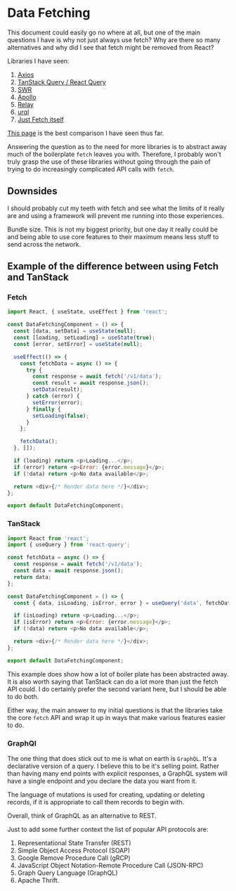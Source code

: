 # Data Fetching

This document could easily go no where at all, but one of the main questions I have is why not just always use fetch? Why are there so many alternatives and why did I see that fetch might be removed from React?

Libraries I have seen:

1. [Axios](https://axios-http.com/)
2. [TanStack Query / React Query](https://tanstack.com/query/v3)
3. [SWR](https://swr.vercel.app/)
4. [Apollo](https://www.apollographql.com/docs/react/)
5. [Relay](https://relay.dev/)
6. [urql](https://commerce.nearform.com/open-source/urql/docs/)
7. [Just Fetch itself](https://developer.mozilla.org/en-US/docs/Web/API/Fetch_API/Using_Fetch)

[This page](https://tanstack.com/query/latest/docs/framework/react/comparison?from=reactQueryV3) is the best comparison I have seen thus far.

Answering the question as to the need for more libraries is to abstract away much of the boilerplate `fetch` leaves you with. Therefore, I probably won't truly grasp the use of these libraries without going through the pain of trying to do increasingly complicated API calls with `fetch`.

## Downsides

I should probably cut my teeth with fetch and see what the limits of it really are and using a framework will prevent me running into those experiences.

Bundle size. This is not my biggest priority, but one day it really could be and being able to use core features to their maximum means less stuff to send across the network.


## Example of the difference between using Fetch and TanStack

### Fetch

```js
import React, { useState, useEffect } from 'react';

const DataFetchingComponent = () => {
  const [data, setData] = useState(null);
  const [loading, setLoading] = useState(true);
  const [error, setError] = useState(null);

  useEffect(() => {
    const fetchData = async () => {
      try {
        const response = await fetch('/v1/data');
        const result = await response.json();
        setData(result);
      } catch (error) {
        setError(error);
      } finally {
        setLoading(false);
      }
    };

    fetchData();
  }, []);

  if (loading) return <p>Loading...</p>;
  if (error) return <p>Error: {error.message}</p>;
  if (!data) return <p>No data available</p>;

  return <div>{/* Render data here */}</div>;
};

export default DataFetchingComponent;
```

### TanStack

```js
import React from 'react';
import { useQuery } from 'react-query';

const fetchData = async () => {
  const response = await fetch('/v1/data');
  const data = await response.json();
  return data;
};

const DataFetchingComponent = () => {
  const { data, isLoading, isError, error } = useQuery('data', fetchData);

  if (isLoading) return <p>Loading...</p>;
  if (isError) return <p>Error: {error.message}</p>;
  if (!data) return <p>No data available</p>;

  return <div>{/* Render data here */}</div>;
};

export default DataFetchingComponent;    
```

This example does show how a lot of boiler plate has been abstracted away. It is also worth saying that TanStack can do a lot more than just the fetch API could. I do certainly prefer the second variant here, but I should be able to do both.

Either way, the main answer to my initial questions is that the libraries take the core `fetch` API and wrap it up in ways that make various features easier to do. 

### GraphQl

The one thing that does stick out to me is what on earth is `GraphQL`. It's a declarative version of a query. I believe this to be it's selling point. Rather than having many end points with explicit responses, a GraphQL system will have a single endpoint and you declare the data you want from it.

The language of mutations is used for creating, updating or deleting records, if it is appropriate to call them records to begin with.

Overall, think of GraphQL as an alternative to REST. 

Just to add some further context the list of popular API protocols are:

1. Representational State Transfer (REST)
2. Simple Object Access Protocol (SOAP)
3. Google Remove Procedure Call (gRCP)
4. JavaScript Object Notation-Remote Procedure Call (JSON-RPC)
5. Graph Query Language (GraphQL)
6. Apache Thrift.

